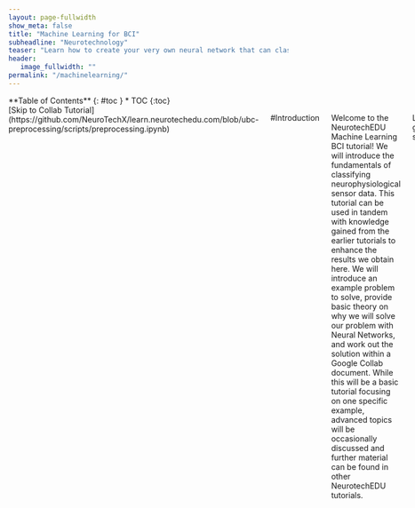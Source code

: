 ```yaml
---
layout: page-fullwidth
show_meta: false
title: "Machine Learning for BCI"
subheadline: "Neurotechnology"
teaser: "Learn how to create your very own neural network that can classify real EEG data using our step-by-step Google Collab tutorial. We also provide context and reasoning why machine learning is the goto methodology for digesting EEG data."
header:
   image_fullwidth: ""
permalink: "/machinelearning/"
---
```

<div class="row">
<div class="medium-4 medium-push-8 columns" markdown="1">
<div class="panel radius" markdown="1">
**Table of Contents**
{: #toc }
*  TOC
{:toc}
</div>
</div><!-- /.medium-4.columns -->


<div class="medium-8 medium-pull-4 columns" markdown="1">
[Skip to Collab Tutorial](https://github.com/NeuroTechX/learn.neurotechedu.com/blob/ubc-preprocessing/scripts/preprocessing.ipynb)  

#Introduction

Welcome to the NeurotechEDU Machine Learning BCI tutorial! We will introduce the fundamentals of classifying neurophysiological sensor data. This tutorial can be used in tandem with knowledge gained from the earlier tutorials to enhance the results we obtain here. We will introduce an example problem to solve, provide basic theory on why we will solve our problem with Neural Networks, and work out the solution within a Google Collab document. While this will be a basic tutorial focusing on one specific example, advanced topics will be occasionally discussed and further material can be found in other NeurotechEDU tutorials.

Let’s get started.


Source: https://medium.com/svilenk/bciguide-246a9ca76fcd

Introducing a Problem

The difference between problems in a textbook and problems in the real world comes down to the issue of complexity. Real problems are rarely simple (and when they are, they’re not called problems anymore).
In order to solve these real problems, scientists will often create a simplified model system to build theories about the complex model. However, inferring patterns and theories is error-prone, difficult, and very, very slow.

To hang an example onto this difficult topic, it would be easy to look at a global economy. Untold amounts of variables exist that drive the stock tickers we see on the news every day. Variables range from complex trading strategies of the world-leading investment firms down to the level of risk aversion of a single trader.

Our brains are not equipped logically understand that level of complexity, which is why we employ machine-run algorithms to give a thorough estimation to the solution of these complex problems with relative speed and precision.

Interfaces to Brains

Ironically, human brains themselves are another such complex system. Signals gathered from sensors reading voltage levels is as indirect to actual brain interfacing as we can get. However, it’s currently the best we can do without invasive methods that require electrodes that go under the scalp. 

To add on to that issue, everyone’s brain structure is different. Any single solution we find to our interfacing problem will not work for everyone. Interfaces we may develop need to be tailored to the individual, and the “problem” we’re solving by interfacing with their brain will change significantly. There is no one-size-fits-all solution and it is unlikely there ever will be, even with the extremely accurate sensors.

Introducing the Problem

For this tutorial, we will introduce a simplified problem and use a simple Neural Network to solve. To help us with this journey, we’ll be using a dataset provided on the MNE python library. This dataset provided a number of EEG samples that contain 226 data points per sample. Where each sample represents a single trial described in the problem. Below is a graph of two such plotted samples, with the channel displayed on the top right of the graph.

Image generated from the Google Collab Tutorial.

Problem Statement

Suppose we have a subject seated and viewing a screen with a set of images being displayed. In this experiment, checkerboard patterns were presented to the subject into the left and right visual field, interspersed by tones to the left or right ear. The interval between the stimuli was 750 ms. Occasionally a smiley face was presented at the center of the visual field. The subject was asked to press a key with the right index finger as soon as possible after the appearance of the face.
Using only the EEG data feed provided, detect when the subject is shown the Smiley Face image, before they press the key.

The purpose of this experiment is to monitor the “surprise” or “anticipation” response. This response is commonly indicated by a well-researched EEG response called P300 component. If we create a system to detect this component within the EEG data feed, we will find the solution to our problem statement.

What is the P300?

We introduced the P3 component previously in a previous tutorial: http://learn.neurotechedu.com/erp/#the-p3-family-of-erps. To summarize, the P3 is a spike, or a positive deflection, that appears on our brainwaves around 300 ms after we observed a rare or targeted stimulus. For example, it will appear on your EEG data feed if someone draws a card that you were expecting from a deck. 
A direct application of the P300 on BCI applications is the P300 speller. This application allows a person to type by selecting letters from an alphabet displayed on a screen just by focusing on the letter they are intending to type. An example of the P300 speller can be seen here: https://www.youtube.com/watch?v=XIr2cRKFolY (Starting in minute 2:00)

Using the P300 to detect events is a straightforward technique, but as we’ll discover later detecting one without using an averaged value can actually be very difficult.

Introduce Machine Learning
Now that you’ve been introduced to the concept of Difficult Problems, we will also introduce one method that was created to make a dent in solving them. Machines are very good at following rules to identify patterns in these complex scenarios, and scientists have developed techniques to identify patterns and discern features that would be otherwise undetectable to a human being.
Let us imagine we are watching a football game and we paused the television on an aerial shot. What if we wanted to be able to predict what team is a player in just from where they are standing on the field. How could we do this? The easiest way is to draw a curve between the two teams. This is illustrated by the figure below.



Now, imagine that the teams are actually playing Quidditch and the player positions were now defined by three-dimensional coordinates instead of just two. In this new case, we would now require a 3D curve to separate the teams. 



If we also consider the players’ positions relative to the time they occupy them, we would then have a four-dimensional problem which would require a 4-dimensional curve. This is much more difficult, maybe even impossible, to visualize.

Now let’s bring it back to our P300 problem. We have 226 data points, each of them would be considered a different dimension to the data. Why is this not a two dimensional problem, like the one we see in the figure below? 

You can see in this figure the two types of brain waves overlap. However if we want to represent these brain waves in the same way we represent the football players, then we would have to place the wave as a single point inside of a 226 dimensional space. Then once we have a set of brain waves placed in that  226 dimensional space, we can create a 226 dimensional curve that separates them, just like the previous problem.

Not only is that space impossible to capture in a single picture, the complexity of the solution increases exponentially for every added dimension! In order to solve problems of this magnitude, we’ll need the assistance from a collection of mathematical tools that excels in solving high dimensional problems. When we look at the brain waves, we see data points over time. However, when this is processed by a machine learning algorithm, the whole brainwave is represented as a single point. Each brain wave will be plotted this way, and we will try to find a function in that dimensionality that will separate the P300 from the regular brainwaves. 

Machines can work in any number of dimensions which can be hard for humans to visualize. And as such, they have the ability to make predictions in a way that would be far too difficult for even an army of mathematicians to accomplish. In the context of Brain Computer Interfaces, machine learning is mostly used to develop classifiers. For example, a classifier could receive brain signal as an input, and put labels on it, like “Move right”. 


Many different machine learning algorithms exist, but let’s focus on the few common tried-and-true algorithms that can help us solve our problem. The following are the most common algorithms found across BCI applications. 

Support Vector Machine (SVM)
In general terms, SVM algorithms, just like other machine learning techniques, aim to define a curve capable of differentiating two distinct classes of data. In a higher dimensional space, this curve is called a hyperplane. In order to find the correct hyperplane, the algorithm goes through an optimization process where the number of misclassified instances (players, in the above example) are minimized. This process is what we call “training the algorithm” and we’ll go over how to do it later in this tutorial.
    Something to keep in mind is that the simplest solution to classify 2 different types of items, like the two teams on our example, is to draw a line between them, for example:

In the problem we’re solving in this tutorial, we want to detect if a user is seeing something surprising based on their EEG signals. In order to do that, we will need data samples of brainwaves containing the P300 component and not containing the P300 component (which will be our two classes) to train the algorithm. The data we will feed to the SVM will be the values obtained for each of the channels on our EEG assembly. 

The SVM optimization process will try to work towards three different goals with descending importance:

Rule 1: Minimization of misclassified instances. This is the main objective of the hyperplane. However, there will be cases when it is not possible to find a hyperplane that separates all the classes correctly, and based on that we can define the accuracy of our algorithm. In the figure below, the line A represents a better SVM than line B.


Rule 2: The hyperplane must maximize the distance to the nearest point of either of class labels. In other words, if the hyperplane could be located further apart from an example (without affecting rule 1), it should do it. In the figure below, the line A should be considered over line B.

Rule 3: When one line is not capable of separating one class from the other (for example when the points of one class are surrounding the other class points), SVM’s can also use something called the ‘kernel trick’. In this case the SVM algorithm uses some mathematical transformations in order to place the classes of data on different levels, which will help to find a hyperplane that meets the required condition. There are several kernels available, however the most commonly used is the Radial Basis Function (BRF). The example shown at the beginning of the SVM section is an example of a problem that cannot be solved with a line, but using a kernel trick, we might be able to find the real boundary between the two teams. 

Note: The hyperplane that the SVM is trying to find is known as the maximum-margin hyperplane. 

    Some important aspects to consider when implementing SVM algorithms are:
Features should always be numeric.
When the features are normalized and standardized, the algorithm’s performance could increase considerably.
Neural Networks

There’s nothing more suitable to learn how to solve a problem than a brain. Neurons fire in sequence and further cause a chain reaction of other neurons firing which in turn creates a cascade effect and results in all the things that a brain can accomplish. Neural networks are modelled after this behavior and attempt to replicate the ability of a human brain to learn how to solve a problem.

Below is a side-by-side of the first proper depiction of neurons and the neural network we create in this tutorial. It’s easy to see the resemblance of their structures.


Each neuron in a brain has inputs (dendrites) connected to the outputs (axons) of other neurons. The neuron is constantly receiving signals from other neurons up the line, and if these signals surpass a firing threshold, then the neuron propagates that signal along its axon to other neurons further down. Not all neurons are connected in the same way, where some neurons might have stronger connection than others. This is defined as the weight of the connection. Neural networks work identically. Each neuron in a neural network is associated with a weight and something called an “activation algorithm” (see below), which ultimately decides what scale of output is created when a certain accumulated amount of input is received. 

Much like the SVM, the Neural Network is creating a multi-dimensional solution space that curves and warps in an attempt to create a “best fit” solution to classify the data. However, neural networks require training and come up with the solution algorithm on their own. SVMs begin with an algorithm already decided. This means that Neural Networks require more setup time, but generally are more flexible and effective.
In this tutorial, we don’t have a perfect equation to represent p300 components. Additionally p300 components may manifest differently depending on what subject the EEG data is taken from, as well as a possibility of nonlinear noise. We need an algorithm that is able to adapt to those possibilities as well as other more subtle problems we may not not have encountered yet. We will show you how to train and deploy a neural network capable of identifying p300 components, and in turn solve our initial problem of identifying when a subject is surprised by some image.

Neural networks are very small in scale compared to the sheer size of the structures  found within the brain. Only a few neurons are used to encode the input and the output. 


Above: This kind of neural network can only solve linear problems

But for problems were the categories might mix, a non-linear approach is necessary. This is the essence of the “XOR Problem” that plagued early machine learning theorists. The solution to this was found to be fairly simple. Just add more layers to the network!


Implementing a Network
Ok enough talk, let’s do this. All the steps in this tutorial can be followed through our Google Collab document and tinkerers can either copy the document to their Google Drive or download the python file to run it locally.

BCI Neural Network Tutorial on Google Collab

From there, you can click on File and “Save a copy to Drive…” or “Download .py” to your preference. The tutorial is also shown here. Structures and methods within the tutorial can be modified to suit the curious mind.

This tutorial will go through the steps of creating and training a neural network on EEG data. Installation instructions are provided if you would like to follow along locally, but all steps are shown with their respective outputs in this collab document.

(Step 1) Set Up the Environment
Before we begin, please ensure that you have a local Python version of at least Python 3.5 or greater. If you do not have a compatible Python version yet, please see the Python Beginners Guide for installation instructions

The prerequisite packages to this tutorial are:

MNE: EEG Data Package
NumPy: Scientific Computing (SciPy Download Page)
SciPy: Scientific Computing
MatPlotLib: Plotting Library
Scikit-Learn: Machine Learning Library
PyTorch: Machine Learning Library

Below is a pip script that installs these libraries on Google Collab. If any do not work, please see their respective installation pages.

# Run these from the console if following along locally
!pip install mne
!pip install sklearn
!pip install matplotlib
!pip install torch 
!pip install torchvision
!pip install tensorboardX

For the purposes of this tutorial, we will be turning off warnings.

# You'll want to comment this out if you plan on modifying this code, to get valuable feedback
import warnings
warnings.filterwarnings('ignore')

Import all of our required modules. This includes various submodules that we'll need including the RobustScaler object from scikit.

from collections import OrderedDict
from pylab import rcParams
import torch
import torch.nn as nn
import torchvision.transforms
import matplotlib.pyplot as plt
import numpy as np
import mne
from sklearn.preprocessing import RobustScaler

Set the randomizer seed for some consistency

torch.manual_seed(100)

(Step 2) Initialize Parameters
Initialize our project with a few constant parameters.
eeg_sample_count: Number of samples we're training our network with
learning_rate: How fast the network tends to change its weights
eeg_sample_length: Number of datapoints per sample
number_of_classes: Number of output classes (1 output variable with 1.0 = 100%, 0.0 = 0% certainty that this sample has a p300)
hidden1: Number of neurons in the first hidden layer
hidden2: Number of neurons in the second hidden layer
hidden3: Number of neurons in the third hidden layer
output: Number of neurons in the output layer

# Initialize parameters
eeg_sample_count = 240 # How many samples are we training
learning_rate = 1e-3 # How hard the network will correct its mistakes while learning
eeg_sample_length = 226 # Number of eeg data points per sample
number_of_classes = 1 # We want to answer the "is this a P300?" question
hidden1 = 500 # Number of neurons in our first hidden layer
hidden2 = 1000 # Number of neurons in our second hidden layer
hidden3 = 100 # Number of neurons in our third hidden layer
output = 10 # Number of neurons in our output layer

(Step 5) Creating the Neural Network
This neural network has several distinct components that can be customized. Below, we define the network graph as sets of linear nodes and activation nodes. The defined graph roughly coresponds to this image: 
Our input data will be traveling along this graph, accumulating biases, scaled by weights, and being transformed by activation functions, until it passes through the final output node. It is then passed through a sigmoid function which scales the final value into a number between 0 and 1.
This final number is the p300 predictor.

## Define the network
tutorial_model = nn.Sequential()
 
# Input Layer (Size 226 -> 500)
tutorial_model.add_module('Input Linear', nn.Linear(eeg_sample_length, hidden1))
tutorial_model.add_module('Input Activation', nn.CELU()) 
 
# Hidden Layer (Size 500 -> 1000)
tutorial_model.add_module('Hidden Linear', nn.Linear(hidden1, hidden2))
tutorial_model.add_module('Hidden Activation', nn.ReLU())
 
# Hidden Layer (Size 1000 -> 100)
tutorial_model.add_module('Hidden Linear2', nn.Linear(hidden2, hidden3))
tutorial_model.add_module('Hidden Activation2', nn.ReLU())
 
# Hidden Layer (Size 100 -> 10)
tutorial_model.add_module('Hidden Linear3', nn.Linear(hidden3, 10))
tutorial_model.add_module('Hidden Activation3', nn.ReLU())
 
# Output Layer (Size 10 -> 1)
tutorial_model.add_module('Output Linear', nn.Linear(10, number_of_classes))
tutorial_model.add_module('Output Activation', nn.Sigmoid())

Next, we need training and loss functions. Loss functions are vital in giving us feedback on how well the network is training. A zero or near-zero loss means that the network is accurately predicting the set of training data. We can use this number to determine when the network is "done" training.
In the code below, we define a common loss function available in PyTorch to use and a simple training procedure that updates the network's weights and calculates the loss for every iteration.

# Define a loss function
loss_function = torch.nn.MSELoss()
 
# Define a training procedure
def train_network(train_data, actual_class, iterations):
 
  # Keep track of loss at every training iteration
  loss_data = []
 
  # Begin training for a certain amount of iterations
  for i in range(iterations):
 
    # Begin with a classification
    classification = tutorial_model(train_data)
 
    # Find out how wrong the network was
    loss = loss_function(classification, actual_class)
    loss_data.append(loss)
 
    # Zero out the optimizer gradients every iteration
    optimizer.zero_grad()
 
    # Teach the network how to do better next time
    loss.backward()
    optimizer.step()
  
  # Plot a nice loss graph at the end of training
  rcParams['figure.figsize'] = 10, 5
  plt.title("Loss vs Iterations")
  plt.plot(list(range(0, len(loss_data))), loss_data)
  plt.show()
 
# Save the network's default state so we can retrain from the default weights
torch.save(tutorial_model, "/home/tutorial_model_default_state")


Supervised Learning
From all machine learning algorithms, there are a subset called supervised learning algorithms and these are algorithms where the input and output of each example is defined. Imagine for example that your are having a final exam for an online course you are taking. Each question of the exam will have some information in order to solve it (that will be the input), and you will give an answer (that will be the output). If there was not a defined answer for each question, then your teacher would not be able to give you an exact grade because he could not compare between  your answer and the right answer. 


In the above table, you can see how the exam analogy is related to a supervised learning algorithm. Basically, in the supervised learning the student is replaced for an algorithm that is trying to predict the correct answer for a question. Additionally, the same way a student learns by answering more questions, a supervised algorithm also learns with more questions. However, in order for it to learn, it is necessary to have a correct answer for each question, so the algorithm can distinguish between a wrong answer and a correct one. 

In summary, supervised learning algorithms are capable of predicting an outcome based on some input features. These algorithms have a training process, where they learn what to predict, based on a series of examples with a correct output. 

The training process varies depending on the algorithm, nevertheless all of them use a metric to measure how well it is performing against the training examples. This metric can vary a lot depending on the type of model and the objective of the algorithm. For classification models, it is common to use the cross entropy metric, and for regression models, it is common to use the root mean square error (RMSE).

Finally, when working with supervised learning problems, it is common to divide your data in three different sets, when performing a training process. For our example where we can to teach our algorithm to recognize a P300 from other brain waves, you might provide a set of data points corresponding to the P300 brain waves and a set of other brain waves. Then you will divide the data into the training set (used to be fed into the model for training); a validation set (used to evaluate the performance of the model and tune it based on that); and a test set (used for evaluating the final performance of the model). The three separate databases allow us to reduce the bias on our model, so it works well when predicting examples it has never seen before.

Now, that we understand a bit more about supervised learning, we can apply this knowledge to train the network that we just created in the previous section. 
(Step 3) Create Sample Data
Before we jump into creating a network and training it with the MNE dataset, it is good practice to first test that the network is working correctly with simple, easily classifiable data. The code in this block creates a sample dataset with the same dimensions as the actual data set.

## Create sample data using the parameters
sample_positives = [None, None] # Element [0] is the sample, Element [1] is the class
sample_positives[0] = torch.rand(int(eeg_sample_count / 2), eeg_sample_length) * 0.50 + 0.25
sample_positives[1] = torch.ones([int(eeg_sample_count / 2), 1], dtype=torch.float32)
 
sample_negatives = [None, None] # Element [0] is the sample, Element [1] is the class
sample_negatives_low = torch.rand(int(eeg_sample_count / 4), eeg_sample_length) * 0.25
sample_negatives_high = torch.rand(int(eeg_sample_count / 4), eeg_sample_length) * 0.25 + 0.75
sample_negatives[0] = torch.cat([sample_negatives_low, sample_negatives_high], dim = 0)
sample_negatives[1] = torch.zeros([int(eeg_sample_count / 2), 1], dtype=torch.float32)
 
samples = [None, None] # Combine the two
samples[0] = torch.cat([sample_positives[0], sample_negatives[0]], dim = 0)
samples[1] = torch.cat([sample_positives[1], sample_negatives[1]], dim = 0)
 
## Create test data that isn't trained on
test_positives = torch.rand(10, eeg_sample_length) * 0.50 + 0.25 # Test 10 good samples
test_negatives_low = torch.rand(5, eeg_sample_length) * 0.25 # Test 5 bad low samples
test_negatives_high = torch.rand(5, eeg_sample_length) * 0.25 + 0.75 # Test 5 bad high samples
test_negatives = torch.cat([test_negatives_low, test_negatives_high], dim = 0)
 
print("We have created a sample dataset with " + str(samples[0].shape[0]) + " samples")
print("Half of those are positive samples with a score of 100%")
print("Half of those are negative samples with a score of 0%")
print("We have also created two sets of 10 test samples to check the validity of the network")

(Step 4) Understand the Sample Data
Below is a graph displaying a representation of this dataset. The average of the "good" class 1 samples is represented by the green line. You can see that it is characterized for having values around 0.5 and a larger amplitude than the "bad" class. Two averages of the "bad" class 0 samples are at the top and bottom edges represented by the red lines. We created two "bad" classes, both of them with a smaller amplitude than the "good" classes and centered either around 0.25 or 0.75. An example for each of these classes is plotted in light gray.
We will now design our network around this sample data. If the network classifies this data correctly, it will be more likely to classify the actual, and more complicated, dataset correctly.
rcParams['figure.figsize'] = 15, 5
 
plt.title("Sample Data Set")
plt.legend()
plt.plot(list(range(0, eeg_sample_length)), sample_positives[0][0], color = "#bbbbbb", label = "One Sample")
plt.plot(list(range(0, eeg_sample_length)), sample_positives[0].mean(dim = 0), color = "g", label = "Mean Positive")
plt.plot(list(range(0, eeg_sample_length)), sample_negatives_high[0], color = "#bbbbbb")
plt.plot(list(range(0, eeg_sample_length)), sample_negatives_high.mean(dim = 0), color = "r", label = "Mean Negative")
plt.plot(list(range(0, eeg_sample_length)), sample_negatives_low[0], color = "#bbbbbb")
plt.plot(list(range(0, eeg_sample_length)), sample_negatives_low.mean(dim = 0), color = "r")
plt.plot(list(range(0, eeg_sample_length)), [0.75] * eeg_sample_length, color = "k")
plt.plot(list(range(0, eeg_sample_length)), [0.25] * eeg_sample_length, color = "k")
plt.show()

(Step 6) Verify the Network Works
Okay, so we've trained our network on the sample data and now what's next? Let's classify the remaining sample test data to see if it the training actually worked.
Below we classify data that the network did not train on to see if it can extrapolate from the training set it did learn from.
# Classify our positive test dataset
predicted_positives = tutorial_model(test_positives).data.tolist()
 
# Print the results
for index, value in enumerate(predicted_positives):
  print("Positive Test {1} Value scored: {0:.2f}%".format(value[0] * 100, index + 1))
 
print()
 
#Classify the negative test dataset
predicted_negatives = tutorial_model(test_negatives).data.tolist()
 
# Print the results
for index, value in enumerate(predicted_negatives):
  print("Negative Test {1} Value scored: {0:.2f}%".format(value[0] * 100, index + 1))
 
print()
 
 
print("Below is a scatter plot of some of the samples")
print("Notice the distinct areas of red and green dots. If the input of this \n" +
"network was a simple x and y coordinate, the square band in the center would \n" +
"represent the \"solution space\" of our network. However, an actual EEG signal \n" +
"sample is an array of several points and can cross the boundry at any time.")
print("Plotted is one positive sample in green and two negative samples in red")
 
rcParams['figure.figsize'] = 10, 5
plt.scatter(list(range(0, eeg_sample_length)), test_positives[3], color = "#00aa00")
plt.plot(list(range(0, eeg_sample_length)), test_positives[3], color = "#bbbbbb")
plt.scatter(list(range(0, eeg_sample_length)), test_negatives[0], color = "#aa0000")
plt.plot(list(range(0, eeg_sample_length)), test_negatives[0], color = "#bbbbbb")
plt.scatter(list(range(0, eeg_sample_length)), test_negatives[9], color = "#aa0000")
plt.plot(list(range(0, eeg_sample_length)), test_negatives[9], color = "#bbbbbb")
plt.ylim([0 , 1])
plt.show()
Below is a scatter plot of some of the samples.
Notice the distinct areas of red and green dots. If the input of this network was a simple x and y coordinate, the square band in the center would represent the "solution space" of our network. However, an actual EEG signal sample is an array of several points and can cross the boundary at any time. Plotted is one positive sample in green and two negative samples in red.


It appears that our network is correctly classifying a simple set of fake EEG data is now and ready to be tested out with actual samples. We're almost ready to solve our P300 problem.
It is left to the reader to perform more experimentation with the sample data by adding overlap between good and bad datasets for example.
(Step 7) Retrieve Data from the MNE EEG Dataset
The MNE library is a resource that specializes in brain signal processing, and provides access to sample databases. We will use one of these P300 databases to train our network.
data_path = mne.datasets.sample.data_path()
data_path
In order to obtain this database using Python, we need to set the path to the specific dataset we are going to use. In this case it is the sample audiovisual database, where the brainwaves have been filtered from 0 to 40 Hz.
The data we obtain is raw. This means that it is simply a collection of streamed brain signal samples from many EEG channels, as opposed to signals sliced or focused to an event of interest.
raw_fname = data_path + '/MEG/sample/sample_audvis_filt-0-40_raw.fif'
event_fname = data_path + '/MEG/sample/sample_audvis_filt-0-40_raw-eve.fif'
 
# Obtain a reference to the database and preload into RAM
raw_data = mne.io.read_raw_fif(raw_fname, preload=True) 
 
# EEGs work by detecting the voltage between two points. The second reference
# point is set to be the average of all voltages using the following function.
# It is also possible to set the reference voltage to a different number.
raw_data.set_eeg_reference()
Here we load the database and save it in a variable called raw_data. The pick function allows us to choose the sources of interest. For this tutorial we are picking the data from the EEG electrodes. EOG is also included as those are captured using the same electrodes.
This dataset also includes the data from MEG (magnetoencephalography). However, MEG is still very far from being an accessible technology, due to the device being the size of a room. It also requires superconductors to function, similar to fMRI.
# Define what data we want from the dataset
raw_data = raw_data.pick(picks=["eeg","eog"])
picks_eeg_only = mne.pick_types(raw_data.info, 
                                eeg=True, 
                                eog=True, 
                                meg=False, 
                                exclude='bads')
The raw EEG file comes with events that allow us to know when something happened during the EEG recording. For example, events with id 5 correspond to when participants were presented with smiley faces, while events 1 through 4 corresponds to trials were participants were presented with a checkerboard either on the left side or the right side of the screen and with a tone presented to either the left ear or the right ear. We know that the trials were participants were presented with a smiley (events with id 5) will elicit a P300. So we will start by slicing (or epoching) the data 0.5 seconds before the image was presented (to have a baseline) and 1 second after the image was presented. We can change this to values closer to 0.3 seconds, which would crop exactly to where the P300 is.
events = mne.read_events(event_fname)
event_id = 5
tmin = -0.5 
tmax = 1
epochs = mne.Epochs(raw_data, events, event_id, tmin, tmax, proj=True,
                    picks=picks_eeg_only, baseline=(None, 0), preload=True,
                    reject=dict(eeg=100e-6, eog=150e-6), verbose = False)
print(epochs)
Unfortunately, this dataset only has 12 P300 event examples. Normally, a practical application should have at least 100 examples, but we'll try anyway.
Specifically, we want a single EEG channel that has the highest indication of a P300 component to train our network with. It is possible to use more than one channel, but for simplicity we will use just one in this tutorial. The sensor plot below shows the name of the EEG channel we're using.
# This is the channel used to monitor the P300 response
channel = "EEG 058"
 
# Display a graph of the sensor position we're using
sensor_position_figure = epochs.plot_sensors(show_names=[channel])

Below is a heat graph representing the 12 P300 events found within the dataset. If you look closely around the 0.3sec -> 0.4sec mark, you can see there is a noticeable deflection in the signal. That is the P300 component, and the difficulty of detecting it is immediately clear, even with the line graph below the heat graph being the average of the 12 samples.
epochs.plot_image(picks=channel)

Now that we have our P300 component data, we need counter examples to contrast that data with. We'll gather all of the other miscellaneous events contained within that dataset as well.
event_id=[1,2,3,4]
epochsNoP300 = mne.Epochs(raw_data, events, event_id, tmin, tmax, proj=True,
                    picks=picks_eeg_only, baseline=(None, 0), preload=True,
                    reject=dict(eeg=100e-6, eog=150e-6), verbose = False)
print(epochsNoP300)

There are significantly more Non-P300 events in this dataset, so we will only be using a subset to keep a necessary balance between class data. The most important thing to notice about the plot below is that there is no significant deflection around the 0.3sec -> 0.4sec time interval for the average of the data.
There are significantly more Non-P300 events in this dataset, so we will only be using a subset to keep a necessary balance between class data. The most important thing to notice about the plot below is that there is no significant deflection around the 0.3sec -> 0.4sec time interval for the average of the data.


Here is one more useful all-in-one graph to visualize what these samples look like. Note that the image described in the sample problem earlier in the tutorial is shown at time = 0sec. The blue line corresponds to when the subject was shown a smiley face, and the orange line corresponds to when the subject was shown a checkerboard.
mne.viz.plot_compare_evokeds({'P300': epochs.average(picks=channel), 'Other': epochsNoP300[0:12].average(picks=channel)})

We've got a few more steps to take to fully transform our dataset data into something easily digestible by the neural network. We need to:
Scale the data while being mindful of possible outliers. If we just scale the data using the minimum and the maximum values of our dataset, we run the risk that our data gets defined by outliers and the regular values get squeezed in the center. To avoid this, we can use some statistical values (such as anything a few standard deviations from the mean) to scale our data.
Create a label variable, where the P300 samples are labeled as 1 and the Non-P300 samples are labeled as 0.
Combine the data into a single data structure.
Perform various data type conversions.
The code block below does all of this.
eeg_data_scaler = RobustScaler()
 
# We have 12 p300 samples
p300s = np.squeeze(epochs.get_data(picks=channel))
 
# We have 208 non-p300 samples
others = np.squeeze(epochsNoP300.get_data(picks=channel))
 
# Scale the p300 data using the RobustScaler
p300s = p300s.transpose()
p300s = eeg_data_scaler.fit_transform(p300s)
p300s = p300s.transpose()
 
# Scale the non-p300 data using the RobustScaler
others = others.transpose()
others = eeg_data_scaler.fit_transform(others)
others = others.transpose()
 
## Prepare the train and test tensors
# Specify Positive P300 train and test samples
p300s_train = p300s[0:9]
p300s_test = p300s[9:12]
p300s_test = torch.tensor(p300s_test).float()
 
# Specify Negative P300 train and test samples
others_train = others[30:39]
others_test = others[39:42]
others_test = torch.tensor(others_test).float()
 
# Combine everything into their final structures
training_data = torch.tensor(np.concatenate((p300s_train, others_train), axis = 0)).float()
positive_testing_data = torch.tensor(p300s_test).float()
negative_testing_data = torch.tensor(others_test).float()
 
# Print the size of each of our data structures
print("training data count: " + str(training_data.shape[0]))
print("positive testing data count: " + str(positive_testing_data.shape[0]))
print("negative testing data count: " + str(negative_testing_data.shape[0]))
 
# Generate training labels
labels = torch.tensor(np.zeros((training_data.shape[0],1))).float()
labels[0:10] = 1.0
print("training labels count: " + str(labels.shape[0]))
(Step 8) Classify the Dataset with the Neural Network
Using the network definition created in Step 5, we'll train on our real EEG data this time, beginning from defaulted weights, prior to any training with the sample data we created.

# Make sure we're starting from untrained every time
tutorial_model = torch.load("/home/tutorial_model_default_state")
 
## Define a learning function, needs to be reinitialized every load
optimizer = torch.optim.Adam(tutorial_model.parameters(), lr = learning_rate)
 
## Use our training procedure with the sample data
print("Below is the loss graph for dataset training session")
train_network(training_data, labels, iterations = 50)



Alright, the moment of truth! Let's classify our test data sets.
# Classify our positive test dataset and print the results
classification_1 = tutorial_model(positive_testing_data)
for index, value in enumerate(classification_1.data.tolist()):
  print("P300 Positive Classification {1}: {0:.2f}%".format(value[0] * 100, index + 1))
 
print()
 
# Classify our negative test dataset and print the results
classification_2 = tutorial_model(negative_testing_data)
for index, value in enumerate(classification_2.data.tolist()):
  print("P300 Negative Classification {1}: {0:.2f}%".format(value[0] * 100, index + 1))
P300 Positive Classification 1: 100.00%
P300 Positive Classification 2: 99.94%
P300 Positive Classification 3: 100.00%

P300 Negative Classification 1: 99.92%
P300 Negative Classification 2: 0.04%
P300 Negative Classification 3: 0.00%
Oh no, while the P300 Positive test samples did very well, one of the P300 Negative samples were misclassified! This is in part a consequence of not having enough data to train on. The network was unable to discern the difference between one of the Negative samples and the rest of the Positive samples. Let's take a look at what these samples look like next to each other.

rcParams['figure.figsize'] = 15, 5
 
plt.plot(list(range(0, eeg_sample_length)), positive_testing_data[0], color = "g")
plt.plot(list(range(0, eeg_sample_length)), positive_testing_data[1], color = "g")
plt.plot(list(range(0, eeg_sample_length)), positive_testing_data[2], color = "g")
plt.show()
plt.plot(list(range(0, eeg_sample_length)), negative_testing_data[0], color = "black")
plt.plot(list(range(0, eeg_sample_length)), negative_testing_data[1], color = "r")
plt.plot(list(range(0, eeg_sample_length)), negative_testing_data[2], color = "r")
plt.show()



So what happened here? The black line on the second graph is our offender. Visually, it looks similar enough to the Positive samples that it could easily be mistaken for one. Our network would require significantly more examples before it could distinguish samples like this.
Generally, it's recommended to have at least 100 samples to train on for each class. In this case we only had 9! Not enough for a true application, but enough for a proof of concept. With more samples, the network can develop a more complex and robust solution to classification.

Finishing Remarks
Our network was able to gain some knowledge from the test data provided through the MNE database. Using that knowledge, it was able to predict P300s from brain waves that it had never seen before, and solves our initial problem of detecting surprise in subjects.

Unfortunately, the small amount of data (9 brain waves for each class) to was available to us means that the solution it landed on was not very robust to new unique features. Here is a summary of all the other “Non-P300” data that we didn’t use from the database and the network’s classification of it:

Average Negative Score: 37.79%
Proportion of Non-P300s Classified Correctly: 61.73%

The network performs better than random chance (50%), however there seems to be some room for improvement. This is the result of the network not being complex enough to learn the intricacies of the data, and also not receiving enough examples of what P300s look like. Averaged out, the graphs are easily discernible by the average reader, but individual trials are significantly more ambiguous.


There are a few techniques available to us if we want to improve the network’s performance. These exercises are left to the reader:

Increase the complexity of the network. This can include more layers, more neurons, more inputs, or altered hyperparameters (For example: modifying learning rate, testing different activation functions, or adding convolutional layers)
Warning: A consequence in increased complexity in a network is that the network might require significantly more data to train. Also, increasing the learning rate may harbor undesired results.
Increase the amount of data we train on. There are plenty of free data sets available online provide a number of different types of data. MNE has a decent number available. Here are a few to try:
https://ieee-dataport.org/documents/event-related-potentials-p300-eeg-bci-dataset
http://predict.cs.unm.edu/
https://mne.tools/stable/python_reference.html#datasets
Experiment with different network structures. This technique is by far the most difficult, but since neural networks are just a graph, they can be drawn in any way you’d like! Try out a network that separates the data into two sides. Or a network that has recurrent connections (a loop where two layers feed into each other’s inputs) if you are brave enough. (Warning: it might never return from a training iteration).

So there you have it! We solved our EEG classification problem using a neural network trained on real test data straight from the brain. Thanks for coming along with us on this journey. Now that we have completed our simple example, there are a few more topics that might be interesting to those who would like a little more in depth knowledge on machine learning. 


Advanced topics
Unsupervised learning
Unsupervised Learning methodologies differs from the Supervised Learning for not needing labelled data. Labels are vital for Supervised Learning, but there are situations in which needing labelled data could be a problem. While doing academic research or implementing commercial software, you might encounter the following problems when dealing with a dataset:
no time (or no one) to label your data: EEG data processing requires lots of data. The neurologist labels the EEG data. Sometimes the neurologist is not present in the team or they need too much time to go through all the recordings.

not enough data to label: Sometimes there is not enough data for the training set, the validation set and the test set. While developing a commercial software, the client is generic and there could be little data available. It’s like buying shoes! You can get the pret-a-porter nice shoes or handmade Italian leather. Pret-a-porter shoes are comfortable and fit everyone. Handmade Italian leather shoes are more expensive and fit only one person, but they fit like a glove. Supervised Learning methods are the latter kind. To remove all the artifacts from the recordings you need to label all the specific person's artifacts, which takes time and effort. Consumer methods work for everyone’s brain signals, but they don’t fit yours as well as the custom made ones.

Unsupervised learning methods cuts out calibration, because they do not need labelled data. This reduces the time before online application. It also avoids problems due to wrong labelled data or to miscommunication between training instructor and user during the experiment.

Unsupervised Learning methods are not only an alternative to Supervised methods. They are also a way to get information on a dataset in their own rights.

Unsupervised Learning methods help with signal encoding/decoding and artifacts removal.
The artifacts removal block in the pre-processing rejects the artifacts in the EEG. The most common artifacts are blinking, chewing, frowning and smiling. The EEG channels record the artifacts together with the actual signal and it is a priority to remove as much noise as we can before processing. See the pre-processing lesson for more details.
ICA
The EEG signal has an extremely low SNR, is a non stationary signal and changes from person to person. It has no Gaussian distribution. For this reason Independent Component Analysis is applied: ICA calculates the directions of the subspace by maximizing their non-Gaussianity and separates independent sources, which have been recorded linearly mixed. We can only apply ICA to sources combined linearly. ICA tends to concentrate artifacts, thus it is a good method for artifacts removal. Applying ICA multiple times may improve the quality of the decomposition. In the R function there is the option to have the ica algorithm passed multiple times. 

In Independent Component Analysis, the directions have to be statistically independent. Let’s take into consideration the following latent model:

x = As

where x is the initial n-dimensional dataset, where n in the number of EEG channels recording the signal. s is composed by l (with l < n ) mutually statistically independent latent variables, which are projected on l independent directions. In this case the signals from all the channels together form the dataset.

The input matrix x represents the collection of the signals from all the channels: voltage difference between channels or between a channel and the reference (usually the electrode on the ear).
ICA also works a priori and has no hypothesis regarding the order of the EEG signals. So you can swap the order of the channels around and the change doesn’t reflect on the processing. So when you input the matrix of the EEG channels you don’t need to worry about the cables order.

The output matrix s contains the independent components, the mutually statistically independent latent variables. Therefore you can isolate domains of cortical synchrony.

A is called mixing matrix. 

We aim to find the vector of lower dimension variables and the values of these variables in the new subspace. This sub-space's dimension will be lower than the one we previously had.

ICA example by the MNE library:
https://mne.tools/stable/auto_tutorials/discussions/plot_background_ica.html#sphx-glr-auto-tutorials-discussions-plot-background-ica-py

Details on ICA Methods

Infomax is a method based on  maximizing the joint entropy of a nonlinear function of the estimated source signals. See Bell and Sejnowski (1995) and Helwig (in prep) for specifics of algorithms.

FastICA is a method based on maximizing the negentropy of the estimated source signals. Negentropy is calculated based on the expectation of the contrast function. See Hyvarinen (1999) for specifics of fixed-point algorithm.

JADE calculates the subspace by diagonalizing the cumulant array of the source signals. See Cardoso and Souloumiac (1993,1996) and Helwig and Hong (2013) for specifics of the JADE algorithm.

Example:

In the following example, 3 signals will be artificially created and mixed. Then, we will process the signals with ICA and see how it works. 

Python

There are many useful libraries in this case, depending on the level of coding you want to apply and implement. We are going to review MNE, which is specific for EEG.

mne.processing.ICA class implements ICA with four different methods: fastica, picard, infomax, and the extended-infomax algorithm. Bad data segments can be rejected by reject parameter mne.preprocessing.ICA.fit.

Source: https://mne.tools/stable/auto_tutorials/discussions/plot_background_ica.html#sphx-glr-auto-tutorials-discussions-plot-background-ica-py

#Import required libraries for generating the sample signals
import numpy as np
import matplotlib.pyplot as plt
from scipy import signal

#Creating sample signals

np.random.seed(101)
size = 5000
time = np.linspace(0, 8, size)

signal1 = np.sin(2 * time)  
signal2 = signal.sawtooth(2 * np.pi * time)
signal3 = np.sign(np.sin(3 * time))  

final_signal = np.vstack((signal1, signal2, signal3)).T
final_signal += 0.2 * np.random.normal(size=final_signal.shape)  # Add noise

# Mix signals data
A = np.array([[1, 1, 1], [0.5, 2, 1.0], [1.5, 1.0, 2.0]])  # Mixing matrix
mixed_signal = np.dot(final_signal, A.T)  # Generate observations


#Importing libraries to process signals
from sklearn.decomposition import FastICA, PCA

#PCA processing
pca = PCA(n_components = 3)
pca_signal = pca.fit_transform(mixed_signal)

#ICA processing
ica = FastICA(n_components=3)
ica_signal = ica.fit_transform(mixed_signal)


#Ploting data

fig, axs = plt.subplots(4,1, figsize=(10, 3*4))

#1st: Raw signal

ax = axs[0]
ax.set_title('Real signals')
ax.plot(np.arange(len(final_signal)), final_signal[:,0])
ax.plot(np.arange(len(final_signal)), final_signal[:,1])
ax.plot(np.arange(len(final_signal)), final_signal[:,2])

#2nd: Mixed signal

ax = axs[1]
ax.set_title('Mixed signals')
ax.plot(np.arange(len(mixed_signal)), mixed_signal[:,0])
ax.plot(np.arange(len(mixed_signal)), mixed_signal[:,1])
ax.plot(np.arange(len(mixed_signal)), mixed_signal[:,2])

#3rd: PCA signal

ax = axs[2]
ax.set_title('PCA result')
ax.plot(np.arange(len(pca_signal)), pca_signal[:,0])
ax.plot(np.arange(len(pca_signal)), pca_signal[:,1])
ax.plot(np.arange(len(pca_signal)), pca_signal[:,2])

#4th: ICA signal

ax = axs[3]
ax.set_title('ICA results')
ax.plot(np.arange(len(ica_signal)), ica_signal[:,0])
ax.plot(np.arange(len(ica_signal)), ica_signal[:,1])
ax.plot(np.arange(len(ica_signal)), ica_signal[:,2])

plt.tight_layout()
plt.show()

As it is possible to observe from the image above, when having the mixed signal, it is very difficult to distinguish between the 3 components. When applied the PCA process, it is possible to see clearly understand the 3 components, nevertheless they do not follow the same pattern as the real data. Finally, we can see why ICA is most commonly used on this type of problems, as each one of the components obtained has the same kind of signal profile as the initial data. 

# init ICA. Feed dataset, method and random_state

ica = ICA(n_components=n_components, method=method, random_state=random_state)

# define what kind of components you want to reject

reject = dict(mag=5e-12, grad=4000e-13)
ica.fit(raw, picks=picks_meg, decim=decim, reject=reject)
ica.plot_components()

# i.e., to plot component 0:
ica.plot_properties(raw, picks=0)

R

eegkit package implements ICA methods in R. Methods available are “imax”, “fast”, and “jade”

ica = eegica(n_components = n_components(rows = channels, cols = time points), nc, center = TRUE, maxit = 100, tol = 1e-6, Rmat = diag(nc), type = c(“time”, “space”), method = c(“imax”, “fast”, “jade”)

nc is the number of component to extract, if center is TRUE then the functions mean-centers the columns before decomposition. maxit is the maximal number of algorithm iteration allowed. tol is the convergence tolerance. Rmat Initial estimate of the nc-by-nc orthogonal rotation matrix.

MATLAB

The all inclusive EEG toolkit in MATLAB is EEGLAB. The user-friendly method to apply ICA is to call the function pop_runica and select variables and dataset directly from the pop up window. At this point the only options in EEGLAB are runica - which uses infomax - and jade. To use the function fastica, you need to install the fastica toolbox.  Let’s also mention the faster version of runica, called binica. Both give stable decomposition while processing hundreds of channels.

Details on ICA Methods

Infomax is a method based on  maximizing the joint entropy of a nonlinear function of the estimated source signals. See Bell and Sejnowski (1995) and Helwig (in prep) for specifics of algorithms.

FastICA is a method based on maximizing the negentropy of the estimated source signals. Negentropy is calculated based on the expectation of the contrast function. See Hyvarinen (1999) for specifics of fixed-point algorithm.

JADE calculates the subspace by diagonalizing the cumulant array of the source signals. See Cardoso and Souloumiac (1993,1996) and Helwig and Hong (2013) for specifics of the JADE algorithm.

Clustering Component Analysis

Clustering methods can develop further the independent component analysis. When confronted with a pool of subjects, multiple sessions or different protocols, it might be useful to do a cross analysis. In case of software development, clustering the independent component analysis results could be useful for checking the results in real time and finding out outliers. 

Clustering is a method in Unsupervised Learning which allows you to group together elements with some commonalities. Usually we tend to cluster elements that have similar values for a specific feature. To do so the best technique is k-mean. It is demonstrated that this is the most efficient method to cluster elements. 

Python / R

There are several steps in the independent component clustering process: 
1. Identify a set of epoched EEG datasets for performing clustering. 
2. [Optional] Specify the subject code and group, task condition, and session for each dataset. 
3. Identify components to cluster from each dataset. 
4. Specify and compute measures to use to cluster (pre-clustering). 
6. Perform clustering based on these measures. 
7. View the scalp maps, dipole models, and activity measures of the clusters. 
8. [Optional] Perform signal processing and statistical estimation on component clusters. 

MATLAB

EEGLAB v5.0b has a new structure called STUDY. It allows to store different subjects, sessions and so on. It also allows to compare features between subjects, sessions and protocols. The function that allows clustering component analysis is ICACLUST. 

Online vs Offline applications

Depending on the industry and the task, you may find yourself processing either real-time or offline. 
Usually experimental procedures used during research oriented experiments work on data gathered from subjects screened. Such data is previously recorded and then used later on. So research and most of accademia related software processes data offline.
On the other hand, when designing and developing a software, real time could be one of the requirements of the algorithm. In this case scenario, before it makes it to sale stage, the software needs to be tested. Testing protocols require a dataset already labelled to check the results and compare them to the software output. Therefore in both examples there is a dataset available. 

The presence of the dataset doesn’t automatically mean “Supervised Learning”. Software using “Unsupervised Learning” methodologies might be tested on previously recorded dataset before being released. It could be a very short dataset! Or not yet labelled. But the combination of offline - real time allows other strategies to be actualized. 

Combining classifiers
Bagging

The idea of bagging comes from a classic example that occurs frequently in the real world. 
Given some phenomenon that produces data, say time delay between stimulus and ERP response, I might collect some data from my observations and you might collect some data from your observations. We then fit our models via regression to predict the time delay based on various factors (age, weight, etc). However, it may turn out that the data we collect is localized due to some unforeseen factors (perhaps you used right handed subjects and I used left handed ones). In this instance, it is highly likely for any models that we build to lean towards the low bias, high variance, overfitted side of the bias-variance trade off. In other words, we overfit to the data we have collected and thus our models do not generalize well to the general population. 

Having encountered this problem, one solution might be to average our model parameters such that we have a new model that incorporates both of our data sets. This is the idea of bagging: to overfit many low bias, high variance models, then average to reduce variance.

In practice, bagging is often used in conjunction with nonparametric techniques that often have high variance, canonical decision trees (i.e. random forest) but also k-nn, etc. Given some dataset, we take many samples via bootstrapping, and model each sample in parallel, overfitting every sample. We then average all the models together, and in theory, this leads to the same bias (low by default) while reducing the variance roughly by a factor of 1/M (M= number of samples). This rarely happens in practice - see the Cornell lecture regarding stable learners for more details.

Boosting
Another common scenario may play out as follows.

Knowing about bagging, I split my dataset into some subsets. I fit some initial submodels and average, then predict some initial results. However, the performance may still be mediocre. This could be a case where the model leans towards the high bias, low variance side of the bias-variance trade off. Our initial submodels are too simple and do not capture the characteristics of the data; the models are under fitted.

One thing I might do to improve performance is to study some model fit indicators, for example, residuals, to investigate how to better tune the submodels. I then make adjustments to my original submodels based on the results of my investigations. To really put my submodels to the test, I select data which I know my previous model struggled with - the ‘hard’ data points - and use these as new subsets to train my new submodels on. I aggregate (weighted average of each submodel) and produce a new model which fits better than the original. I repeat this process as necessary, updating my weights to preserve the good base models. This is the idea of boosting: sequentially fitting better and better sets of base models based on the residuals of the previous trials.     

In practice, boosting has proven effective in reducing bias and improving predictive power. It was a very popular option in contests due to its ease of implementation and its flexibility, to the point where there was a period of time when many competitions were only won by boosting algorithms. However, since boosting requires the sequential fitting of models as well needing to choose the ‘hard’ data points, it is computationally expensive. XGBoost is a popular gradient boosting tree package in Python. 

Stacking
Until now, we have supposed that each of the base models described in the above sections were uniform (i.e. if we are bagging, the models we average are all decision trees). However, this need not be the case. Stacking refers to the technique whereby many different models are combined. In this case, a meta layer must be added to introduce a ‘reward’ mechanism for good models and a ‘punishment’ for poor models. This meta layer contains weights for each of the base models. Each base model predicts a value for the final outcome and then the values are multiplied by weights, then combined (usually via a logistic function) into a final result. The weights as well as the base models parameters are then adjusted based on feedback (e.g. stochastic gradient descent) and the theory is that eventually, the poor models are weeded out and only the powerful ones remain. Stacking can be thought of as boosting different models, but a good approach to tune the meta layer as well as propagate the errors back to the base models makes stacking much more difficult to implement in practice.


Recommended Resources
Libraries for machine learning for python:
https://pytorch.org/
https://scikit-learn.org/
https://keras.io/
https://www.tensorflow.org/

Library to analyze EEG data
https://mne.tools/stable/index.html

Sample EEG data to play with:
http://predict.cs.unm.edu/

Library to process EEG data with Deep Neural Networks
https://github.com/kylemath/DeepEEG  

Amazing BCI applications
FMRI mind reading
https://www.biorxiv.org/content/biorxiv/early/2017/12/30/240317.full.pdf    
https://www.nature.com/articles/nn1444

1 Hour Master Class on the challenges for Brain Computer Interfaces
https://www.youtube.com/watch?v=5gOhNV6woT0

For computer scientists: How is analyzing EEG data different from analyzing images?
https://arxiv.org/abs/1901.05498

Explanation of how to use neural networks on BCI applications
https://towardsdatascience.com/a-beginners-guide-to-brain-computer-interface-and-convolutional-neural-networks-9f35bd4af948?mc_cid=7f0dee93e4&mc_eid=83668a2b82

Explanation of convolutional neural networks
https://adeshpande3.github.io/A-Beginner%27s-Guide-To-Understanding-Convolutional-Neural-Networks/

Library to benchmark different algorithms: Mother of All BCI Benchmark
http://moabb.neurotechx.com/docs/

Simulation of vital signals to use in different analyzes
https://physiology.kitware.com/

Classes and tutorials on machine learning and cognitive science
https://tomdonoghue.github.io/teaching.html
https://github.com/voytekresearch

Examples using the commercial EEG Headset Muse
https://github.com/NeuroTechX/eeg-notebooks

Machine learning library specialized in neuroimaging, particularly fMRI
https://nilearn.github.io/

Data Structure for fMRI
http://bids.neuroimaging.io/

Tutorial in Google Colab to analyze fMRI data using the library Keras
https://github.com/NeuroTechX/minc_keras

Resources for combining classifiers. 
Original Paper on Bagging
Original Paper on AdaBoost
Cornell Lecture on Boosting/Bagging
Kaggle Ensemble Guide
SKLearn Ensemble Guide
Various Great Blog Posts 

